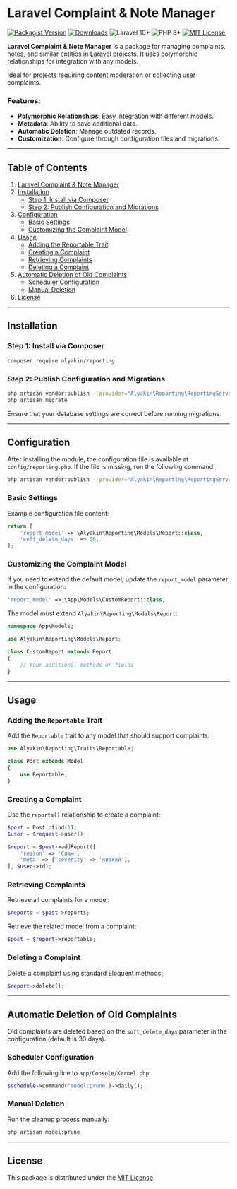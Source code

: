 
# Laravel Complaint & Note Manager

[![Packagist Version](https://img.shields.io/packagist/v/alyakin/reporting)](https://packagist.org/packages/alyakin/reporting)
[![Downloads](https://img.shields.io/packagist/dt/alyakin/reporting)](https://packagist.org/packages/alyakin/reporting)
![Laravel 10+](https://img.shields.io/badge/Laravel-10%2B-orange)
![PHP 8+](https://img.shields.io/badge/PHP-8%2B-blue)
[![MIT License](https://img.shields.io/badge/license-MIT-green)](https://opensource.org/licenses/MIT)

**Laravel Complaint & Note Manager** is a package for managing complaints, notes, and similar entities in Laravel projects. It uses polymorphic relationships for integration with any models.

Ideal for projects requiring content moderation or collecting user complaints.

### Features:
- **Polymorphic Relationships**: Easy integration with different models.
- **Metadata**: Ability to save additional data.
- **Automatic Deletion**: Manage outdated records.
- **Customization**: Configure through configuration files and migrations.

---

## Table of Contents

1. [Laravel Complaint & Note Manager](#laravel-complaint--note-manager)
2. [Installation](#installation)
   - [Step 1: Install via Composer](#step-1-install-via-composer)
   - [Step 2: Publish Configuration and Migrations](#step-2-publish-configuration-and-migrations)
3. [Configuration](#configuration)
   - [Basic Settings](#basic-settings)
   - [Customizing the Complaint Model](#customizing-the-complaint-model)
4. [Usage](#usage)
   - [Adding the Reportable Trait](#adding-the-reportable-trait)
   - [Creating a Complaint](#creating-a-complaint)
   - [Retrieving Complaints](#retrieving-complaints)
   - [Deleting a Complaint](#deleting-a-complaint)
5. [Automatic Deletion of Old Complaints](#automatic-deletion-of-old-complaints)
   - [Scheduler Configuration](#scheduler-configuration)
   - [Manual Deletion](#manual-deletion)
6. [License](#license)

---

## Installation

### Step 1: Install via Composer

```bash
composer require alyakin/reporting
```

### Step 2: Publish Configuration and Migrations
```bash
php artisan vendor:publish --provider="Alyakin\Reporting\ReportingServiceProvider"
php artisan migrate
```

Ensure that your database settings are correct before running migrations.

---

## Configuration

After installing the module, the configuration file is available at `config/reporting.php`. If the file is missing, run the following command:

```bash
php artisan vendor:publish --provider="Alyakin\Reporting\ReportingServiceProvider" --tag=config
```

### Basic Settings

Example configuration file content:

```php
return [
    'report_model' => \Alyakin\Reporting\Models\Report::class,
    'soft_delete_days' => 30,
];
```

### Customizing the Complaint Model

If you need to extend the default model, update the `report_model` parameter in the configuration:

```php
'report_model' => \App\Models\CustomReport::class,
```

The model must extend `Alyakin\Reporting\Models\Report`:

```php
namespace App\Models;

use Alyakin\Reporting\Models\Report;

class CustomReport extends Report
{
    // Your additional methods or fields
}
```

---

## Usage

### Adding the `Reportable` Trait

Add the `Reportable` trait to any model that should support complaints:

```php
use Alyakin\Reporting\Traits\Reportable;

class Post extends Model
{
    use Reportable;
}
```

### Creating a Complaint

Use the `reports()` relationship to create a complaint:

```php
$post = Post::find(1);
$user = $request->user();

$report = $post->addReport([
    'reason' => 'Спам',
    'meta' => ['severity' => 'низкий'],
], $user->id);
```

### Retrieving Complaints

Retrieve all complaints for a model:

```php
$reports = $post->reports;
```

Retrieve the related model from a complaint:

```php
$post = $report->reportable;
```

### Deleting a Complaint

Delete a complaint using standard Eloquent methods:

```php
$report->delete();
```

---

## Automatic Deletion of Old Complaints

Old complaints are deleted based on the `soft_delete_days` parameter in the configuration (default is 30 days).

### Scheduler Configuration

Add the following line to `app/Console/Kernel.php`:

```php
$schedule->command('model:prune')->daily();
```

### Manual Deletion

Run the cleanup process manually:

```bash
php artisan model:prune
```

---

## License

This package is distributed under the [MIT License](https://opensource.org/licenses/MIT).

